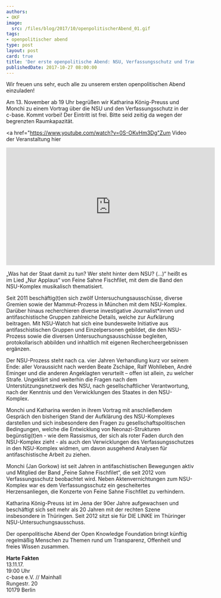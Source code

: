 ```yaml
---
authors:
- OKF
image:
  src: /files/blog/2017/10/openpolitischerAbend_01.gif
tags:
- openpolitischer abend
type: post
layout: post
card: true
title: 'Der erste openpolitische Abend: NSU, Verfassungsschutz und Transparenz'
publishedDate: 2017-10-27 08:00:00
---
```


Wir freuen uns sehr, euch alle zu unserem ersten openpolitischen Abend einzuladen! 

Am 13. November ab 19 Uhr begrüßen wir Katharina König-Preuss und Monchi zu einem Vortrag über die NSU und den Verfassungsschutz in der c-base. Kommt vorbei! Der Eintritt ist frei. Bitte seid zeitig da wegen der begrenzten Raumkapazität. 

<a href="https://www.youtube.com/watch?v=0S-OKvHm3Dg"Zum Video der Veranstaltung hier</a>

<iframe width="560" height="315" src="https://www.youtube.com/embed/0S-OKvHm3Dg" frameborder="0" gesture="media" allow="encrypted-media" allowfullscreen></iframe>

„Was hat der Staat damit zu tun? Wer steht hinter dem NSU? (…)“ heißt es im Lied „Nur Applaus“ von Feine Sahne Fischfilet, mit dem die Band den NSU-Komplex musikalisch thematisiert.

Seit 2011 beschäftig(t)en sich zwölf Untersuchungsausschüsse, diverse Gremien sowie der Mammut-Prozess in München mit dem NSU-Komplex. Darüber hinaus recherchieren diverse investigative Journalist*innen und antifaschistische Gruppen zahlreiche Details, welche zur Aufklärung beitragen. Mit NSU-Watch hat sich eine bundesweite Initiative aus antifaschistischen Gruppen und Einzelpersonen gebildet, die den NSU-Prozess sowie die diversen Untersuchungsausschüsse begleiten, protokollarisch abbilden und inhaltlich mit eigenen Rechercheergebnissen ergänzen.

Der NSU-Prozess steht nach ca. vier Jahren Verhandlung kurz vor seinem Ende: aller Voraussicht nach werden Beate Zschäpe, Ralf Wohlleben, André Eminger und die anderen Angeklagten verurteilt – offen ist allein, zu welcher Strafe. Ungeklärt sind weiterhin die Fragen nach dem Unterstützungsnetzwerk des NSU, nach gesellschaftlicher Verantwortung, nach der Kenntnis und den Verwicklungen des Staates in den NSU-Komplex.

Monchi und Katharina werden in ihrem Vortrag mit anschließendem Gespräch den bisherigen Stand der Aufklärung des NSU-Komplexes darstellen und sich insbesondere den Fragen zu gesellschaftspolitischen Bedingungen, welche die Entwicklung von Neonazi-Strukturen begünstig(t)en - wie dem Rassismus, der sich als roter Faden durch den NSU-Komplex zieht - als auch den Verwicklungen des Verfassungsschutzes in den NSU-Komplex widmen, um davon ausgehend Analysen für antifaschistische Arbeit zu ziehen.

Monchi (Jan Gorkow) ist seit Jahren in antifaschistischen Bewegungen aktiv und Mitglied der Band „Feine Sahne Fischfilet“, die seit 2012 vom Verfassungsschutz beobachtet wird. Neben Aktenvernichtungen zum NSU-Komplex war es dem Verfassungsschutz ein gescheitertes Herzensanliegen, die Konzerte von Feine Sahne Fischfilet zu verhindern.

Katharina König-Preuss ist im Jena der 90er Jahre aufgewachsen und beschäftigt sich seit mehr als 20 Jahren mit der rechten Szene insbesondere in Thüringen. Seit 2012 sitzt sie für DIE LINKE im Thüringer NSU-Untersuchungsausschuss.

Der openpolitische Abend der Open Knowledge Foundation bringt künftig regelmäßig Menschen zu Themen rund um Transparenz, Offenheit und freies Wissen zusammen. 

<b>Harte Fakten</b>
<br> 13.11.17. 
<br> 19:00 Uhr
<br> c-base e.V. // Mainhall
<br> Rungestr. 20
<br> 10179 Berlin